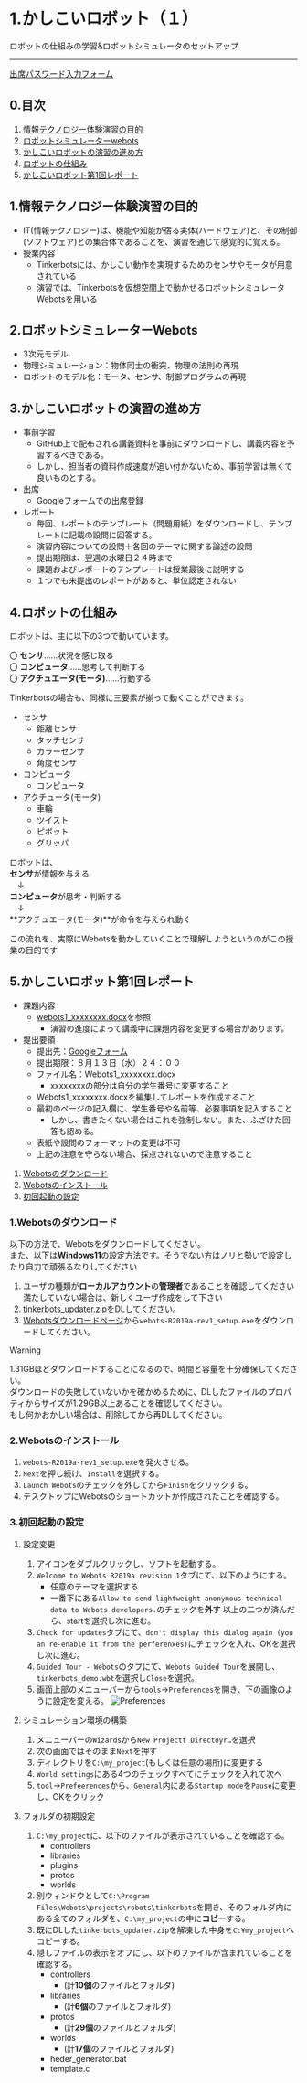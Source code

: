 # 1.かしこいロボット（１）
ロボットの仕組みの学習&ロボットシミュレータのセットアップ
_____

[出席パスワード入力フォーム](https://forms.gle/qmA3uY4vrfnSGVhV8)

## 0.目次
1. [情報テクノロジー体験演習の目的](#1情報テクノロジー体験演習の目的)
2. [ロボットシミュレーターwebots](#2ロボットシミュレーターwebots)
3. [かしこいロボットの演習の進め方](#3かしこいロボットの演習の進め方)
4. [ロボットの仕組み](#4ロボットの仕組み)
5. [かしこいロボット第1回レポート](#5かしこいロボット第1回レポート)



## 1.情報テクノロジー体験演習の目的

- IT(情報テクノロジー)は、機能や知能が宿る実体(ハードウェア)と、その制御(ソフトウェア)との集合体であることを、演習を通じて感覚的に覚える。
- 授業内容
    - Tinkerbotsには、かしこい動作を実現するためのセンサやモータが用意されている
    - 演習では、Tinkerbotsを仮想空間上で動かせるロボットシミュレータWebotsを用いる



## 2.ロボットシミュレーターWebots

- 3次元モデル
- 物理シミュレーション：物体同士の衝突、物理の法則の再現
- ロボットのモデル化：モータ、センサ、制御プログラムの再現



## 3.かしこいロボットの演習の進め方

- 事前学習
    - GitHub上で配布される講義資料を事前にダウンロードし、講義内容を予習するべきである。
    - しかし、担当者の資料作成速度が追い付かないため、事前学習は無くて良いものとする。
- 出席
    - Googleフォームでの出席登録
- レポート
    - 毎回、レポートのテンプレート（問題用紙）をダウンロードし、テンプレートに記載の設問に回答する。
    - 演習内容についての設問＋各回のテーマに関する論述の設問
    - 提出期限は、翌週の水曜日２４時まで
    - 課題およびレポートのテンプレートは授業最後に説明する
    - １つでも未提出のレポートがあると、単位認定されない



## 4.ロボットの仕組み

ロボットは、主に以下の3つで動いています。

〇 **センサ**……状況を感じ取る  
〇 **コンピュータ**……思考して判断する  
〇 **アクチュエータ(モータ)**……行動する

Tinkerbotsの場合も、同様に三要素が揃って動くことができます。

- センサ
    - 距離センサ
    - タッチセンサ
    - カラーセンサ
    - 角度センサ
- コンピュータ
    - コンピュータ
- アクチュータ(モータ)
    - 車輪
    - ツイスト
    - ピボット
    - グリッパ

ロボットは、  
**センサ**が情報を与える  
　↓  
**コンピュータ**が思考・判断する  
　↓  
**アクチュエータ(モータ)**が命令を与えられ動く  

この流れを、実際にWebotsを動かしていくことで理解しようというのがこの授業の目的です



## 5.かしこいロボット第1回レポート

- 課題内容
    - [webots1_xxxxxxxx.docx](./webots1_xxxxxxxx.docx)を参照
        -  演習の進度によって講義中に課題内容を変更する場合があります。
- 提出要領
    - 提出先：[Googleフォーム](https://forms.gle/jWQEdSYTErKuJUnF9)
    - 提出期限：８月１３日（水）２４：００
    - ファイル名：Webots1_xxxxxxxx.docx
        - xxxxxxxxの部分は自分の学生番号に変更すること
    - Webots1_xxxxxxxx.docxを編集してレポートを作成すること
    - 最初のページの記入欄に、学生番号や名前等、必要事項を記入すること
        - しかし、書きたくない場合はこれを強制しない。また、ふざけた回答も認める。
    - 表紙や設問のフォーマットの変更は不可
    - 上記の注意を守らない場合、採点されないので注意すること

1. [Webotsのダウンロード](#1webotsのダウンロード)
2. [Webotsのインストール](#2webotsのインストール)
3. [初回起動の設定](#3初回起動の設定)



### 1.Webotsのダウンロード

以下の方法で、Webotsをダウンロードしてください。  
また、以下は**Windows11**の設定方法です。そうでない方はノリと勢いで設定したり自力で頑張るなりしてください

1. ユーザの種類が**ローカルアカウント**の**管理者**であることを確認してください
    満たしていない場合は、新しくユーザ作成をして下さい
2. [tinkerbots_updater.zip](./tinkerbots_updater.zip)をDLしてください。
3. [Webotsダウンロードページ](https://github.com/cyberbotics/webots/releases/tag/R2019a-rev1)から`webots-R2019a-rev1_setup.exe`をダウンロードしてください。

> [!WARNING]
> 1.31GBほどダウンロードすることになるので、時間と容量を十分確保してください。  
> ダウンロードの失敗していないかを確かめるために、DLしたファイルのプロパティからサイズが1.29GB以上あることを確認してください。  
> もし何かおかしい場合は、削除してから再DLしてください。



### 2.Webotsのインストール

1. `webots-R2019a-rev1_setup.exe`を発火させる。 
2. `Next`を押し続け、`Install`を選択する。  
3. `Launch Webots`のチェックを外してから`Finish`をクリックする。  
4. デスクトップにWebotsのショートカットが作成されたことを確認する。



### 3.初回起動の設定

1. 設定変更
    1. アイコンをダブルクリックし、ソフトを起動する。
    2. `Welcome to Webots R2019a revision 1`タブにて、以下のようにする。
        - 任意のテーマを選択する
        - 一番下にある`Allow to send lightweight anonymous technical data to Webots developers.`のチェックを**外す**
        以上の二つが済んだら、startを選択し次に進む。
    3. `Check for updates`タブにて、`don't display this dialog again (you an re-enable it from the perferenxes)`にチェックを入れ、OKを選択し次に進む。
    4. `Guided Tour - Webots`のタブにて、`Webots Guided Tour`を展開し、`tinkerbots_demo.wbt`を選択し`Close`を選択。
    5. 画面上部のメニューバーから`tools`→`Preferences`を開き、下の画像のように設定を変える。
    ![Preferences](../images/preferences.png)

2. シミュレーション環境の構築
    1. メニューバーの`Wizards`から`New Projectt Directoyr…`を選択
    1. 次の画面ではそのまま`Next`を押す
    2. ディレクトリを`C:\my_project`(もしくは任意の場所)に変更する
    3. `World settings`にある4つのチェックすべてにチェックを入れて次へ
    4. `tool`→`Prefeerences`から、`General`内にある`Startup mode`を`Pause`に変更し、OKをクリック

3. フォルダの初期設定
    1. `C:\my_project`に、以下のファイルが表示されていることを確認する。
        - controllers
        - libraries
        - plugins
        - protos
        - worlds
    2. 別ウィンドウとして`C:\Program Files\Webots\projects\robots\tinkerbots`を開き、そのフォルダ内にある全てのフォルダを、`C:\my_project`の中に**コピー**する。
    3. 既にDLした`tinkerbots_updater.zip`を解凍した中身を`C:¥my_project`へコピーする。
    4. 隠しファイルの表示をオフにし、以下のファイルが含まれていることを確認する。
        - controllers
            - (計**10個**のファイルとフォルダ)
        - libraries
            - (計**6個**のファイルとフォルダ)
        - protos
            - (計**29個**のファイルとフォルダ)
        - worlds
            - (計**17個**のファイルとフォルダ)
        - heder_generator.bat
        - template.c